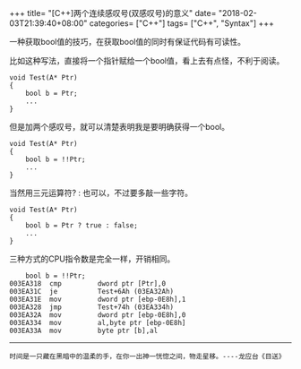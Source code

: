+++
title= "[C++]两个连续感叹号(双感叹号)的意义"
date= "2018-02-03T21:39:40+08:00"
categories= ["C++"]
tags= ["C++", "Syntax"]
+++

一种获取bool值的技巧，在获取bool值的同时有保证代码有可读性。

比如这种写法，直接将一个指针赋给一个bool值，看上去有点怪，不利于阅读。

    void Test(A* Ptr)
    {
        bool b = Ptr;
        ...
    }

但是加两个感叹号，就可以清楚表明我是要明确获得一个bool。

    void Test(A* Ptr)
    {
        bool b = !!Ptr;
        ...
    }
    
当然用三元运算符? : 也可以，不过要多敲一些字符。

    void Test(A* Ptr)
    {
        bool b = Ptr ? true : false;
        ...
    }
    
三种方式的CPU指令数是完全一样，开销相同。

        bool b = !!Ptr;
    003EA318  cmp         dword ptr [Ptr],0  
    003EA31C  je          Test+6Ah (03EA32Ah)  
    003EA31E  mov         dword ptr [ebp-0E8h],1  
    003EA328  jmp         Test+74h (03EA334h)  
    003EA32A  mov         dword ptr [ebp-0E8h],0  
    003EA334  mov         al,byte ptr [ebp-0E8h]  
    003EA33A  mov         byte ptr [b],al
 
*** 
`时间是一只藏在黑暗中的温柔的手，在你一出神一恍惚之间，物走星移。----龙应台《目送》`
